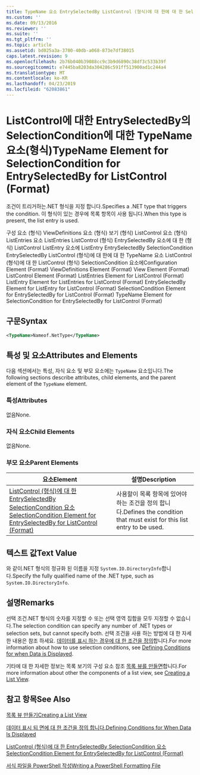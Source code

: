 ```yaml
---
title: TypeName 요소 EntrySelectedBy ListControl (형식)에 대 한에 대 한 SelectionCondition | Microsoft Docs
ms.custom: ''
ms.date: 09/13/2016
ms.reviewer: ''
ms.suite: ''
ms.tgt_pltfrm: ''
ms.topic: article
ms.assetid: bd025a3a-3780-40db-a068-873e7df38015
caps.latest.revision: 9
ms.openlocfilehash: 2b76b040b39088cc9c3b9d6890c38df3c533b39f
ms.sourcegitcommit: e7445ba8203da304286c591ff513900ad1c244a4
ms.translationtype: MT
ms.contentlocale: ko-KR
ms.lasthandoff: 04/23/2019
ms.locfileid: "62083861"
---
```

# <a name="typename-element-for-selectioncondition-for-entryselectedby-for-listcontrol-format"></a><span data-ttu-id="d1568-102">ListControl에 대한 EntrySelectedBy의 SelectionCondition에 대한 TypeName 요소(형식)</span><span class="sxs-lookup"><span data-stu-id="d1568-102">TypeName Element for SelectionCondition for EntrySelectedBy for ListControl (Format)</span></span>

<span data-ttu-id="d1568-103">조건이 트리거하는.NET 형식을 지정 합니다.</span><span class="sxs-lookup"><span data-stu-id="d1568-103">Specifies a .NET type that triggers the condition.</span></span> <span data-ttu-id="d1568-104">이 형식이 있는 경우에 목록 항목이 사용 됩니다.</span><span class="sxs-lookup"><span data-stu-id="d1568-104">When this type is present, the list entry is used.</span></span>

<span data-ttu-id="d1568-105">구성 요소 (형식) ViewDefinitions 요소 (형식) 보기 (형식) ListControl 요소 (형식) ListEntries 요소 ListEntries ListControl (형식) EntrySelectedBy 요소에 대 한 (형식) ListControl ListEntry 요소에 ListEntry EntrySelectedBy SelectionCondition EntrySelectedBy ListControl (형식)에 대 한에 대 한 TypeName 요소 ListControl (형식)에 대 한 ListControl (형식) SelectionCondition 요소에</span><span class="sxs-lookup"><span data-stu-id="d1568-105">Configuration Element (Format) ViewDefinitions Element (Format) View Element (Format) ListControl Element (Format) ListEntries Element for ListControl (Format) ListEntry Element for ListEntries for ListControl (Format) EntrySelectedBy Element for ListEntry for ListControl (Format) SelectionCondition Element for EntrySelectedBy for ListControl (Format) TypeName Element for SelectionCondition for EntrySelectedBy for ListControl (Format)</span></span>

## <a name="syntax"></a><span data-ttu-id="d1568-106">구문</span><span class="sxs-lookup"><span data-stu-id="d1568-106">Syntax</span></span>

```xml
<TypeName>Nameof.NetType</TypeName>
```

## <a name="attributes-and-elements"></a><span data-ttu-id="d1568-107">특성 및 요소</span><span class="sxs-lookup"><span data-stu-id="d1568-107">Attributes and Elements</span></span>

<span data-ttu-id="d1568-108">다음 섹션에서는 특성, 자식 요소 및 부모 요소에는 `TypeName` 요소입니다.</span><span class="sxs-lookup"><span data-stu-id="d1568-108">The following sections describe attributes, child elements, and the parent element of the `TypeName` element.</span></span>

### <a name="attributes"></a><span data-ttu-id="d1568-109">특성</span><span class="sxs-lookup"><span data-stu-id="d1568-109">Attributes</span></span>

<span data-ttu-id="d1568-110">없음</span><span class="sxs-lookup"><span data-stu-id="d1568-110">None.</span></span>

### <a name="child-elements"></a><span data-ttu-id="d1568-111">자식 요소</span><span class="sxs-lookup"><span data-stu-id="d1568-111">Child Elements</span></span>

<span data-ttu-id="d1568-112">없음</span><span class="sxs-lookup"><span data-stu-id="d1568-112">None.</span></span>

### <a name="parent-elements"></a><span data-ttu-id="d1568-113">부모 요소</span><span class="sxs-lookup"><span data-stu-id="d1568-113">Parent Elements</span></span>

|<span data-ttu-id="d1568-114">요소</span><span class="sxs-lookup"><span data-stu-id="d1568-114">Element</span></span>|<span data-ttu-id="d1568-115">설명</span><span class="sxs-lookup"><span data-stu-id="d1568-115">Description</span></span>|
|-------------|-----------------|
|[<span data-ttu-id="d1568-116">ListControl (형식)에 대 한 EntrySelectedBy SelectionCondition 요소</span><span class="sxs-lookup"><span data-stu-id="d1568-116">SelectionCondition Element for EntrySelectedBy for ListControl (Format)</span></span>](./selectioncondition-element-for-entryselectedby-for-listcontrol-format.md)|<span data-ttu-id="d1568-117">사용할이 목록 항목에 있어야 하는 조건을 정의 합니다.</span><span class="sxs-lookup"><span data-stu-id="d1568-117">Defines the condition that must exist for this list entry to be used.</span></span>|

## <a name="text-value"></a><span data-ttu-id="d1568-118">텍스트 값</span><span class="sxs-lookup"><span data-stu-id="d1568-118">Text Value</span></span>

<span data-ttu-id="d1568-119">와 같이.NET 형식의 정규화 된 이름을 지정 `System.IO.DirectoryInfo`합니다.</span><span class="sxs-lookup"><span data-stu-id="d1568-119">Specify the fully qualified name of the .NET type, such as `System.IO.DirectoryInfo`.</span></span>

## <a name="remarks"></a><span data-ttu-id="d1568-120">설명</span><span class="sxs-lookup"><span data-stu-id="d1568-120">Remarks</span></span>

<span data-ttu-id="d1568-121">선택 조건.NET 형식의 숫자를 지정할 수 또는 선택 영역 집합을 모두 지정할 수 없습니다.</span><span class="sxs-lookup"><span data-stu-id="d1568-121">The selection condition can specify any number of .NET types or selection sets, but cannot specify both.</span></span> <span data-ttu-id="d1568-122">선택 조건을 사용 하는 방법에 대 한 자세한 내용은 참조 하세요. [데이터를 표시 하는 경우에 대 한 조건을 정의](./defining-conditions-for-displaying-data.md)합니다.</span><span class="sxs-lookup"><span data-stu-id="d1568-122">For more information about how to use selection conditions, see [Defining Conditions for when Data is Displayed](./defining-conditions-for-displaying-data.md).</span></span>

<span data-ttu-id="d1568-123">기타에 대 한 자세한 정보는 목록 보기의 구성 요소 참조 [목록 뷰를 만들면](./creating-a-list-view.md)합니다.</span><span class="sxs-lookup"><span data-stu-id="d1568-123">For more information about other the components of a list view, see [Creating a List View](./creating-a-list-view.md).</span></span>

## <a name="see-also"></a><span data-ttu-id="d1568-124">참고 항목</span><span class="sxs-lookup"><span data-stu-id="d1568-124">See Also</span></span>

[<span data-ttu-id="d1568-125">목록 뷰 만들기</span><span class="sxs-lookup"><span data-stu-id="d1568-125">Creating a List View</span></span>](./creating-a-list-view.md)

[<span data-ttu-id="d1568-126">데이터 표시 되 면에 대 한 조건을 정의 합니다.</span><span class="sxs-lookup"><span data-stu-id="d1568-126">Defining Conditions for When Data Is Displayed</span></span>](./defining-conditions-for-displaying-data.md)

[<span data-ttu-id="d1568-127">ListControl (형식)에 대 한 EntrySelectedBy SelectionCondition 요소</span><span class="sxs-lookup"><span data-stu-id="d1568-127">SelectionCondition Element for EntrySelectedBy for ListControl (Format)</span></span>](./selectioncondition-element-for-entryselectedby-for-listcontrol-format.md)

[<span data-ttu-id="d1568-128">서식 파일을 PowerShell 작성</span><span class="sxs-lookup"><span data-stu-id="d1568-128">Writing a PowerShell Formatting File</span></span>](./writing-a-powershell-formatting-file.md)

